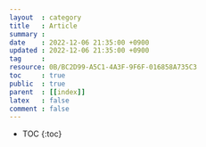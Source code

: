 ```yaml
---
layout  : category
title   : Article
summary : 
date    : 2022-12-06 21:35:00 +0900
updated : 2022-12-06 21:35:00 +0900
tag     : 
resource: 0B/BC2D99-A5C1-4A3F-9F6F-016858A735C3
toc     : true
public  : true
parent  : [[index]]
latex   : false
comment : false
---
```

* TOC
{:toc}